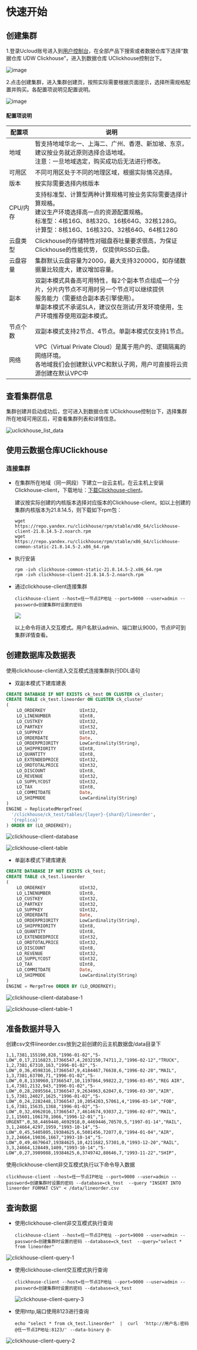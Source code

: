# 快速开始

## 创建集群
1.登录Ucloud账号进入到[用户控制台](https://passport.ucloud.cn/#login)，在全部产品下搜索或者数据仓库下选择“数据仓库 UDW Clickhouse”，进入到数据仓库 UClickhouse控制台下。

![image](images/uclickhouse_list.png)

2.点击创建集群，进入集群创建页，按照实际需要根据页面提示，选择所需规格配置并购买。各配置项说明见配置说明。

![image](images/uclickhouse_create.png)

#### 配置项说明

| 配置项   | 说明                                                         |
| -------- | ------------------------------------------------------------ |
| 地域     | 暂支持地域华北一、上海二、广州、香港、新加坡、东京，建议按业务就近原则选择合适地域。<br />注意：一旦地域选定，购买成功后无法进行修改。 |
| 可用区   | 不同可用区处于不同的地理区域，根据实际情况选择。             |
| 版本     | 按实际需要选择内核版本                                       |
| CPU/内存 | 支持标准型、计算型两种计算规格可按业务实际需要选择计算规格。<br />建议生产环境选择高一点的资源配置规格。<br />标准型：4核16G、8核32G、16核64G、32核128G。<br />计算型：8核16G、16核32G、32核64G、64核128G |
|云盘类型|Clickhouse的存储特性对磁盘吞吐量要求很高，为保证Clickhouse的性能优势， 仅提供RSSD云盘。|
|云盘容量|集群默认云盘容量为200G，最大支持32000G，如存储数据量比较庞大，建议增加容量。|
|副本|双副本模式具备高可用特性，每2个副本节点组成一个分片，分片内节点不可用时另一个节点可以继续提供<br />服务能力（需要结合副本表引擎使用）。<br />单副本模式不承诺SLA，建议仅在测试/开发环境使用，生产环境推荐使用双副本模式。|
|节点个数|双副本模式支持2节点、4节点。单副本模式仅支持1节点。|
|网络|VPC（Virtual Private Cloud）是属于用户的、逻辑隔离的网络环境。<br /> 各地域我们会创建默认VPC和默认子网，用户可直接将云资源创建在默认VPC中|

## 查看集群信息

集群创建并启动成功后，您可进入到数据仓库 UClickhouse控制台下，选择集群所在地域可用区后，可查看集群列表和详情信息。

![uclickhouse_list_data](images/uclickhouse_list_data.png)



## 使用云数据仓库UClickhouse

### 连接集群

- 在集群所在地域（同一网段）下建立一台云主机，在云主机上安装Clickhouse-client，下载地址：[下载Clickhouse-client](https://repo.yandex.ru/clickhouse/rpm/stable/x86_64/)。

  建议按实际创建的内核版本选择对应版本的Clickhouse-client，如以上创建的集群内核版本为21.8.14.5，则下载如下rpm包：

  ```
  wget https://repo.yandex.ru/clickhouse/rpm/stable/x86_64/clickhouse-client-21.8.14.5-2.noarch.rpm
  wget https://repo.yandex.ru/clickhouse/rpm/stable/x86_64/clickhouse-common-static-21.8.14.5-2.x86_64.rpm
  ```

- 执行安装

  ```shell
  rpm -ivh clickhouse-common-static-21.8.14.5-2.x86_64.rpm
  rpm -ivh clickhouse-client-21.8.14.5-2.noarch.rpm
  ```

- 通过clickhouse-client连接集群

  ```shell
  clickhouse-client --host=任一节点IP地址 --port=9000 --user=admin --password=创建集群时设置的密码
  ```

  ![](images/clickhouse-client-login.png)

  以上命令将进入交互模式。用户名默认admin、端口默认9000，节点IP可到集群详情查看。

## 创建数据库及数据表

使用clickhouse-client进入交互模式连接集群执行DDL语句

- 双副本模式下建库建表

```sql
CREATE DATABASE IF NOT EXISTS ck_test ON CLUSTER ck_cluster;
CREATE TABLE ck_test.lineorder ON CLUSTER ck_cluster 
(
    LO_ORDERKEY             UInt32,
    LO_LINENUMBER           UInt8,
    LO_CUSTKEY              UInt32,
    LO_PARTKEY              UInt32,
    LO_SUPPKEY              UInt32,
    LO_ORDERDATE            Date,
    LO_ORDERPRIORITY        LowCardinality(String),
    LO_SHIPPRIORITY         UInt8,
    LO_QUANTITY             UInt8,
    LO_EXTENDEDPRICE        UInt32,
    LO_ORDTOTALPRICE        UInt32,
    LO_DISCOUNT             UInt8,
    LO_REVENUE              UInt32,
    LO_SUPPLYCOST           UInt32,
    LO_TAX                  UInt8,
    LO_COMMITDATE           Date,
    LO_SHIPMODE             LowCardinality(String)
)
ENGINE = ReplicatedMergeTree(
  '/clickhouse/ck_test/tables/{layer}-{shard}/lineorder',
  '{replica}'
) ORDER BY (LO_ORDERKEY);
```

![clickhouse-client-database](images/clickhouse-client-database-2.png)

![clickhouse-client-table](images/clickhouse-client-table-2.png)

- 单副本模式下建库建表

```sql
CREATE DATABASE IF NOT EXISTS ck_test;
CREATE TABLE ck_test.lineorder 
(
    LO_ORDERKEY             UInt32,
    LO_LINENUMBER           UInt8,
    LO_CUSTKEY              UInt32,
    LO_PARTKEY              UInt32,
    LO_SUPPKEY              UInt32,
    LO_ORDERDATE            Date,
    LO_ORDERPRIORITY        LowCardinality(String),
    LO_SHIPPRIORITY         UInt8,
    LO_QUANTITY             UInt8,
    LO_EXTENDEDPRICE        UInt32,
    LO_ORDTOTALPRICE        UInt32,
    LO_DISCOUNT             UInt8,
    LO_REVENUE              UInt32,
    LO_SUPPLYCOST           UInt32,
    LO_TAX                  UInt8,
    LO_COMMITDATE           Date,
    LO_SHIPMODE             LowCardinality(String)
)
ENGINE = MergeTree ORDER BY (LO_ORDERKEY);
```

![clickhouse-client-database-1](images/clickhouse-client-database-1.png)

![clickhouse-client-table-1](images/clickhouse-client-table-1.png)

## 准备数据并导入

创建csv文件lineorder.csv放到之前创建的云主机数据盘/data目录下

```
1,1,7381,155190,828,"1996-01-02","5-LOW",0,17,2116823,17366547,4,2032150,74711,2,"1996-02-12","TRUCK",
1,2,7381,67310,163,"1996-01-02","5-LOW",0,36,4598316,17366547,9,4184467,76638,6,"1996-02-28","MAIL",
1,3,7381,63700,71,"1996-01-02","5-LOW",0,8,1330960,17366547,10,1197864,99822,2,"1996-03-05","REG AIR",
1,4,7381,2132,943,"1996-01-02","5-LOW",0,28,2895564,17366547,9,2634963,62047,6,"1996-03-30","AIR",
1,5,7381,24027,1625,"1996-01-02","5-LOW",0,24,2282448,17366547,10,2054203,57061,4,"1996-03-14","FOB",
1,6,7381,15635,1368,"1996-01-02","5-LOW",0,32,4962016,17366547,7,4614674,93037,2,"1996-02-07","MAIL",
2,1,15601,106170,1066,"1996-12-01","1-URGENT",0,38,4469446,4692918,0,4469446,70570,5,"1997-01-14","RAIL",
3,1,24664,4297,1959,"1993-10-14","5-LOW",0,45,5405805,19384625,6,5081456,72077,0,"1994-01-04","AIR",
3,2,24664,19036,1667,"1993-10-14","5-LOW",0,49,4679647,19384625,10,4211682,57301,0,"1993-12-20","RAIL",
3,3,24664,128449,1409,"1993-10-14","5-LOW",0,27,3989088,19384625,6,3749742,88646,7,"1993-11-22","SHIP",
```

使用clickhouse-client非交互模式执行以下命令导入数据

```shell
clickhouse-client --host=任一节点IP地址 --port=9000 --user=admin --password=创建集群时设置的密码 --database=ck_test  --query "INSERT INTO lineorder FORMAT CSV" < /data/lineorder.csv
```

## 查询数据

- 使用clickhouse-client非交互模式执行查询

  ```
  clickhouse-client --host=任一节点IP地址 --port=9000 --user=admin --password=创建集群时设置的密码 --database=ck_test  --query="select * from lineorder"
  ```

![clickhouse-client-query-1](images/clickhouse-client-query-1.png)

- 使用clickhouse-client交互模式执行查询

  ```
  clickhouse-client --host=任一节点IP地址 --port=9000 --user=admin --password=创建集群时设置的密码 --database=ck_test
  ```

  ![clickhouse-client-query-3](images/clickhouse-client-query-3.png)

- 使用http,端口使用8123进行查询

  ```
  echo "select * from ck_test.lineorder"  |  curl  'http://用户名:密码@任一节点IP地址:8123/' --data-binary @-
  ```

![clickhouse-client-query-2](images/clickhouse-client-query-2.png)

